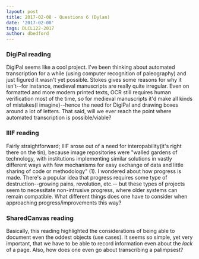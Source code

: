 ```yaml
---
layout: post
title: 2017-02-08 - Questions 6 (Dylan)
date: '2017-02-08'
tags: DLCL122-2017
author: dbedford
---
```

### DigiPal reading  
DigiPal seems like a cool project. I've been thinking about automated transcription for a while (using computer recognition of paleography) and just figured it wasn't yet possible. Stokes gives some reasons for why it isn't--for instance, medieval manuscripts are really quite irregular. Even on formatted and more modern printed texts, OCR still requires human verification most of the time, so for medieval manuscripts it'd make all kinds of mistakes(I imagine)--hence the need for DigiPal and drawing boxes around a lot of letters. That said, will we ever reach the point where automated transcription is possible/viable?  

### IIIF reading  
Fairly straightforward; IIIF arose out of a need for interopability(it's right there on the tin), because image repositories were "walled gardens of technology, with institutions implementing similar solutions in vastly different ways with few mechanisms for easy exchange of data and little sharing of code or methodology" (1). I wondered about how progress is made. There's a popular idea that progress requires some type of destruction--growing pains, revolution, etc.-- but these types of projects seem to necessitate non-intrusive progress, where older systems can remain compatible. What different things does one have to consider when approaching progress/improvements this way?

### SharedCanvas reading  
Basically, this reading highlighted the considerations of being able to document even the oddest objects (use cases). It seems so simple, yet very important, that we have to be able to record information even about the _lack_ of a page. Also, how does one even go about transcribing a palimpsest?
